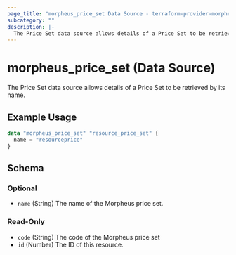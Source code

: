 ```yaml
---
page_title: "morpheus_price_set Data Source - terraform-provider-morpheus"
subcategory: ""
description: |-
  The Price Set data source allows details of a Price Set to be retrieved by its name.
---
```


# morpheus_price_set (Data Source)

The Price Set data source allows details of a Price Set to be retrieved by its name.

## Example Usage

```terraform
data "morpheus_price_set" "resource_price_set" {
  name = "resourceprice"
}
```

<!-- schema generated by tfplugindocs -->
## Schema

### Optional

- `name` (String) The name of the Morpheus price set.

### Read-Only

- `code` (String) The code of the Morpheus price set
- `id` (Number) The ID of this resource.